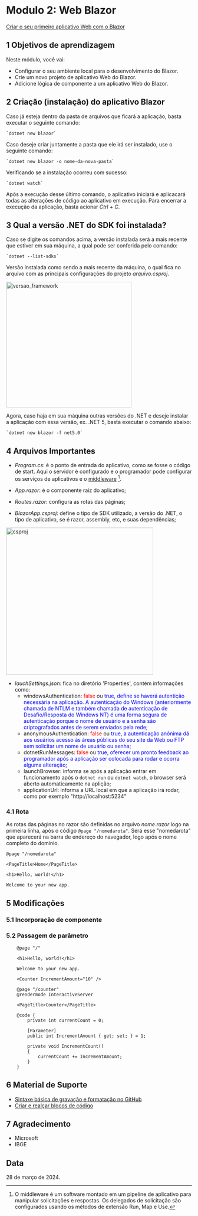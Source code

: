# Modulo 2: Web Blazor

[Criar o seu primeiro aplicativo Web com o Blazor](https://learn.microsoft.com/pt-br/training/modules/build-your-first-blazor-web-app/)

## 1    Objetivos de aprendizagem

Neste módulo, você vai:

- Configurar o seu ambiente local para o desenvolvimento do Blazor.
- Crie um novo projeto de aplicativo Web do Blazor.
- Adicione lógica de componente a um aplicativo Web do Blazor.

## 2    Criação (instalação) do aplicativo Blazor

Caso já esteja dentro da pasta de arquivos que ficará a aplicação, basta executar o seguinte comando:

    `dotnet new blazor`

Caso deseje criar juntamente a pasta que ele irá ser instalado, use o seguinte comando:

    `dotnet new blazor -o nome-da-nova-pasta`

Verificando se a instalação ocorreu com sucesso:

    `dotnet watch`

Após a execução desse último comando, o aplicativo iniciará e aplicacará todas as alterações de código ao aplicativo em execução. Para encerrar a execução da aplicação, basta acionar *Ctrl + C*.

## 3    Qual a versão .NET do SDK foi instalada?

Caso se digite os comandos acima, a versão instalada será a mais recente que estiver em sua máquina, a qual pode ser conferida pelo comando:

    `dotnet --list-sdks`

Versão instalada como sendo a mais recente da máquina, o qual fica no arquivo com as principais configurações do projeto *arquivo.csproj*.

<img width="340" alt="versao_framework" src="https://github.com/elisama/modulo2-web-blazor/assets/7691281/ea35b035-8dc4-4bc6-a8b0-d87a5250d3ba">

Agora, caso haja em sua máquina outras versões do .NET e deseje instalar a aplicação com essa versão, ex. .NET 5, basta executar o comando abaixo:

    `dotnet new blazor -f net5.0`

## 4    Arquivos Importantes

- *Program.cs*: é o ponto de entrada do aplicativo, como se fosse o código de start. Aqui o servidor é configurado e o programador pode configurar os serviços de aplicativos e o [middleware](https://learn.microsoft.com/pt-br/aspnet/core/fundamentals/middleware/?view=aspnetcore-8.0) [^1].

- *App.razor*: é o componente raiz do aplicativo;

- *Routes.razor*: configura as rotas das páginas;

- *BlazorApp.csproj*: define o tipo de SDK utilizado, a versão do .NET, o tipo de aplicativo, se é razor, assembly, etc, e suas dependências;

<img width="399" alt="csproj" src="https://github.com/elisama/modulo2-web-blazor/assets/7691281/01ad0d4e-3690-4d10-a888-2646e5dd71aa">

- *lauchSettings.json*: fica no diretório 'Properties', contém informações como:
  - windowsAuthentication: <span style="color:red">false</span> ou <span style="color:blue">true</true>, define se haverá autentição necessária na aplicação. A autenticação do Windows (anteriormente chamada de NTLM e também chamada de autenticação de Desafio/Resposta do Windows NT) é uma forma segura de autenticação porque o nome de usuário e a senha são criptografados antes de serem enviados pela rede;
  - anonymousAuthentication: <span style="color:red">false</span> ou <span style="color:blue">true</true>, a autenticação anônima dá aos usuários acesso às áreas públicas do seu site da Web ou FTP sem solicitar um nome de usuário ou senha;
  - dotnetRunMessages: <span style="color:red">false</span> ou <span style="color:blue">true</true>, oferecer um pronto feedback ao programador após a aplicação ser colocada para rodar e ocorra alguma alteração;
  - launchBrowser: informa se após a aplicação entrar em funcionamento após o `dotnet run` ou `dotnet watch`, o browser será aberto automaticamente na aplição;
  - applicationUrl: informa a URL local em que a aplicação irá rodar, como por exemplo "http://localhost:5234"


[^1]: O middleware é um software montado em um pipeline de aplicativo para manipular solicitações e respostas. Os delegados de solicitação são configurados usando os métodos de extensão Run, Map e Use.
### 4.1 Rota

As rotas das páginas no razor são definidas no arquivo *nome.razor* logo na primeira linha, após o código `@page "/nomedarota"`. Será esse "nomedarota" que aparecerá na barra de endereço do navegador, logo após o nome completo do domínio.

```cake
@page "/nomedarota"

<PageTitle>Home</PageTitle>

<h1>Hello, world!</h1>

Welcome to your new app.
```

## 5    Modificações 

### 5.1 Incorporação de componente


### 5.2 Passagem de parâmetro

```cake
    @page "/"

    <h1>Hello, world!</h1>

    Welcome to your new app.

    <Counter IncrementAmount="10" />
```

```cake
    @page "/counter"
    @rendermode InteractiveServer

    <PageTitle>Counter</PageTitle>

    @code {
        private int currentCount = 0;

        [Parameter]
        public int IncrementAmount { get; set; } = 1;

        private void IncrementCount()
        {
            currentCount += IncrementAmount;
        }
    }
```



## 6    Material de Suporte

- [Sintaxe básica de gravação e formatação no GitHub](https://docs.github.com/pt/get-started/writing-on-github/getting-started-with-writing-and-formatting-on-github/basic-writing-and-formatting-syntax)
- [Criar e realçar blocos de código](https://docs.github.com/pt/get-started/writing-on-github/working-with-advanced-formatting/creating-and-highlighting-code-blocks)


## 7    Agradecimento

- Microsoft
- IBGE

## Data

28 de março de 2024.